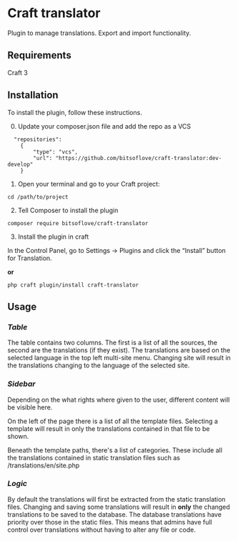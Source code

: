 # Craft translator

Plugin to manage translations. Export and import functionality.

## Requirements

Craft 3

## Installation

To install the plugin, follow these instructions.

0. Update your composer.json file and add the repo as a VCS

```
  "repositories":
    {
        "type": "vcs",
        "url": "https://github.com/bitsoflove/craft-translator:dev-develop"
    }
```

1. Open your terminal and go to your Craft project:

```shell
cd /path/to/project
```

2. Tell Composer to install the plugin

```shell
composer require bitsoflove/craft-translator
```

3. Install the plugin in craft

In the Control Panel, go to Settings → Plugins and click the “Install” button for Translation.

**or**

```shell
php craft plugin/install craft-translator
```

## Usage

### *Table*
The table contains two columns. The first is a list of all the sources, the second are the translations (if they exist). The translations are based on the selected language in the top left multi-site menu. Changing site will result in the translations changing to the language of the selected site.

### *Sidebar*
Depending on the what rights where given to the user, different content will be visible here.

On the left of the page there is a list of all the template files. Selecting a template will result in only the translations contained in that file to be shown.

Beneath the template paths, there's a list of categories. These include all the translations contained in static translation files such as /translations/en/site.php

### *Logic*
By default the translations will first be extracted from the static translation files. Changing and saving some translations will result in **only** the changed translations to be saved to the database. The database translations have priority over those in the static files. This means that admins have full control over translations without having to alter any file or code.
